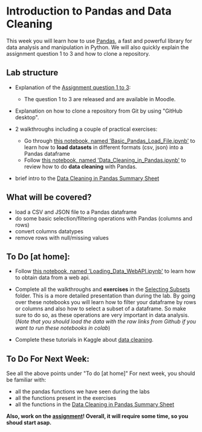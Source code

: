 # Introduction to Pandas and Data Cleaning
This week you will learn how to use [Pandas](https://pandas.pydata.org/), a fast and powerful library for data analysis and manipulation in Python.
We will also quickly explain the assignment question 1 to 3 and how to clone a repository. 

## Lab structure
- Explanation of the [Assignment question 1 to 3](https://github.com/michalis0/DataMining_and_MachineLearning/tree/master/Assignment/Assignment_Q1_to_Q3_2022): 
   - The question 1 to 3 are released and are available in Moodle. 
- Explanation on how to clone a repository from Git by using "GitHub desktop".
- 2 walkthroughs including a couple of practical exercises:
   - Go through [this notebook, named 'Basic_Pandas_Load_File.ipynb'](Basic_Pandas_Load_File.ipynb) to learn how to **load datasets** in different formats (csv, json) into a Pandas dataframe
   - Follow [this notebook, named 'Data_Cleaning_in_Pandas.ipynb'](Data_Cleaning_in_Pandas.ipynb) to review how to do **data cleaning** with Pandas.
   
- brief intro to the [Data Cleaning in Pandas Summary Sheet](DataCleaning%20in%20Pandas%20Summary.pdf)

## What will be covered?

- load a CSV and JSON file to a Pandas dataframe
- do some basic selection/filtering operations with Pandas (columns and rows)
- convert columns datatypes
- remove rows with null/missing values

## To Do [at home]:

- Follow [this notebook, named 'Loading_Data_WebAPI.ipynb'](Loading_Data_WebAPI.ipynb) to learn how to obtain data from a web api.

- Complete all the walkthroughs and **exercises** in the [Selecting Subsets](Selecting%20Subsets) folder. This is a more detailed presentation than during the lab. By going over these notebooks you will learn how to filter your dataframe by rows or columns and also how to select a subset of a dataframe. So make sure to do so, as these operations are very important in data analysis. (_Note that you should load the data with the raw links from Github if you want to run these notebooks in colab_)

- Complete these tutorials in Kaggle about [data cleaning](https://www.kaggle.com/rtatman/data-cleaning-challenge-handling-missing-values). 

## To Do For Next Week:
See all the above points under "To do [at home]"
For next week, you should be familiar with:
- all the pandas functions we have seen during the labs 
- all the functions present in the exercises
- all the functions in the [Data Cleaning in Pandas Summary Sheet](DataCleaning%20in%20Pandas%20Summary.pdf)

**Also, work on the [assignment](https://github.com/michalis0/DataMining_and_MachineLearning/tree/master/Assignment/Assignment_Q1_to_Q3_2022)! Overall, it will require some time, so you shoud start asap.**
